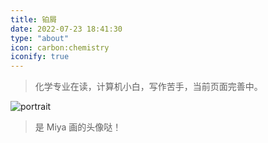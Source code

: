 ```yaml
---
title: 铂屑
date: 2022-07-23 18:41:30
type: "about"
icon: carbon:chemistry
iconify: true
---
```


> 化学专业在读，计算机小白，写作苦手，当前页面完善中。


<div class="text-center">
  <div class="site-author-avatar">
    <img src="https://boxie123-1305125924.cos.ap-beijing.myqcloud.com/images/face.jpg" alt="portrait" title="铂屑">
  </div>
</div>

> 是 Miya 画的头像哒！



